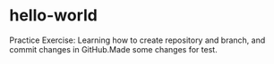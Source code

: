 # hello-world
Practice Exercise:
Learning how to create repository and branch, and commit changes in GitHub.Made some changes for test.
